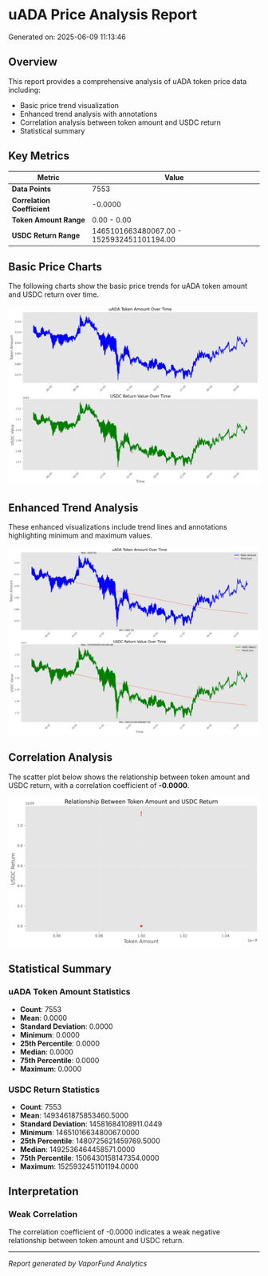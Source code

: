 # uADA Price Analysis Report

Generated on: 2025-06-09 11:13:46

## Overview

This report provides a comprehensive analysis of uADA token price data including:
- Basic price trend visualization
- Enhanced trend analysis with annotations
- Correlation analysis between token amount and USDC return
- Statistical summary

## Key Metrics

| Metric | Value |
|--------|-------|
| **Data Points** | 7553 |
| **Correlation Coefficient** | -0.0000 |
| **Token Amount Range** | 0.00 - 0.00 |
| **USDC Return Range** | 1465101663480067.00 - 1525932451101194.00 |

## Basic Price Charts

The following charts show the basic price trends for uADA token amount and USDC return over time.

![uADA Basic Price Charts](https://raw.githubusercontent.com/VaporFund/weekly-reports/main/chart_images/uADA_price_charts.png)

## Enhanced Trend Analysis

These enhanced visualizations include trend lines and annotations highlighting minimum and maximum values.

![uADA Enhanced Trend Charts](https://raw.githubusercontent.com/VaporFund/weekly-reports/main/chart_images/uADA_price_charts_with_trend.png)

## Correlation Analysis

The scatter plot below shows the relationship between token amount and USDC return, with a correlation coefficient of **-0.0000**.

![uADA Correlation Analysis](https://raw.githubusercontent.com/VaporFund/weekly-reports/main/chart_images/uADA_relationship_chart.png)

## Statistical Summary

### uADA Token Amount Statistics
- **Count**: 7553
- **Mean**: 0.0000
- **Standard Deviation**: 0.0000
- **Minimum**: 0.0000
- **25th Percentile**: 0.0000
- **Median**: 0.0000
- **75th Percentile**: 0.0000
- **Maximum**: 0.0000

### USDC Return Statistics
- **Count**: 7553
- **Mean**: 1493461875853460.5000
- **Standard Deviation**: 14581684108911.0449
- **Minimum**: 1465101663480067.0000
- **25th Percentile**: 1480725621459769.5000
- **Median**: 1492536464458571.0000
- **75th Percentile**: 1506430158147354.0000
- **Maximum**: 1525932451101194.0000

## Interpretation

### Weak Correlation

The correlation coefficient of -0.0000 indicates a weak negative relationship between token amount and USDC return.

---


*Report generated by VaporFund Analytics*
